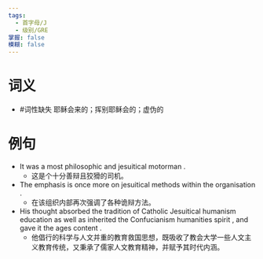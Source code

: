 ```yaml
---
tags:
  - 首字母/J
  - 级别/GRE
掌握: false
模糊: false
---
```

# 词义
- #词性缺失 耶稣会来的；挥别耶稣会的；虚伪的
# 例句
- It was a most philosophic and jesuitical motorman .
	- 这是个十分善辩且狡猾的司机。
- The emphasis is once more on jesuitical methods within the organisation .
	- 在该组织内部再次强调了各种诡辩方法。
- His thought absorbed the tradition of Catholic Jesuitical humanism education as well as inherited the Confucianism humanities spirit , and gave it the ages content .
	- 他倡行的科学与人文并重的教育救国思想，既吸收了教会大学一些人文主义教育传统，又秉承了儒家人文教育精神，并赋予其时代内涵。
